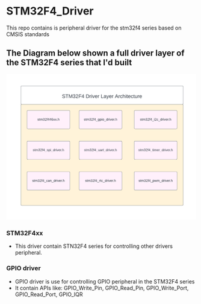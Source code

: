 # STM32F4_Driver
This repo contains is peripheral driver for the stm32f4 series based on CMSIS standards 
## The Diagram below shown a full driver layer of the STM32F4 series that I'd built 
![HAL](Images/HAL.png)
### STM32F4xx 
- This driver contain STN32F4 series for controlling other drivers peripheral.
### GPIO driver 
- GPIO driver is use for controlling GPIO peripheral in the STM32F4 series 
- It contain APIs like: GPIO_Write_Pin, GPIO_Read_Pin, GPIO_Write_Port, GPIO_Read_Port, GPIO_IQR
  